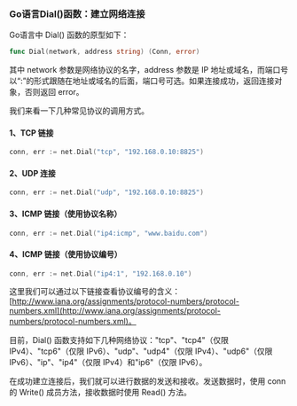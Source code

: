 ### Go语言Dial()函数：建立网络连接

Go语言中 Dial() 函数的原型如下：

```go
func Dial(network, address string) (Conn, error)
```

其中 network 参数是网络协议的名字，address 参数是 IP 地址或域名，而端口号以“:”的形式跟随在地址或域名的后面，端口号可选。如果连接成功，返回连接对象，否则返回 error。


我们来看一下几种常见协议的调用方式。

#### 1、TCP 链接

```go
conn, err := net.Dial("tcp", "192.168.0.10:8825")
```

#### 2、UDP 连接

```go
conn, err := net.Dial("udp", "192.168.0.10:8825")
```

#### 3、ICMP 链接（使用协议名称）

```go
conn, err := net.Dial("ip4:icmp", "www.baidu.com")
```

#### 4、ICMP 链接（使用协议编号）

```go
conn, err := net.Dial("ip4:1", "192.168.0.10")
```

这里我们可以通过以下链接查看协议编号的含义：[http://www.iana.org/assignments/protocol-numbers/protocol-numbers.xml](http://www.iana.org/assignments/protocol-numbers/protocol-numbers.xml)。

目前，Dial() 函数支持如下几种网络协议："tcp"、"tcp4"（仅限 IPv4）、"tcp6"（仅限 IPv6）、"udp"、"udp4"（仅限 IPv4）、"udp6"（仅限 IPv6）、"ip"、"ip4"（仅限 IPv4）和"ip6"（仅限 IPv6）。

在成功建立连接后，我们就可以进行数据的发送和接收。发送数据时，使用 conn 的 Write() 成员方法，接收数据时使用 Read() 方法。
